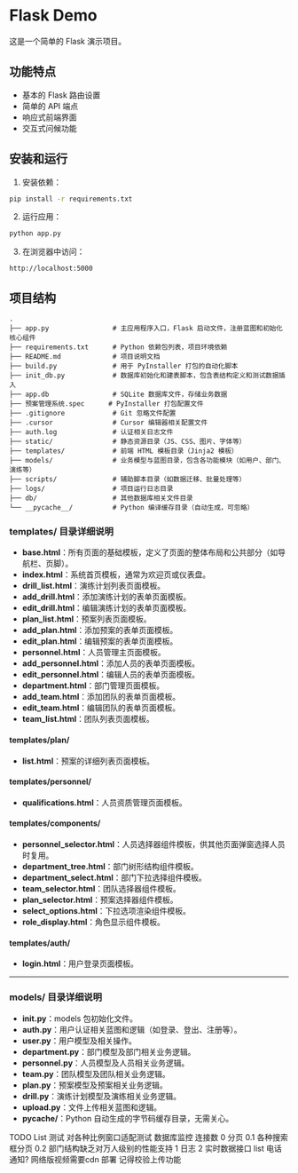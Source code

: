 # Flask Demo

这是一个简单的 Flask 演示项目。

## 功能特点

- 基本的 Flask 路由设置
- 简单的 API 端点
- 响应式前端界面
- 交互式问候功能

## 安装和运行

1. 安装依赖：
```bash
pip install -r requirements.txt
```

2. 运行应用：
```bash
python app.py
```

3. 在浏览器中访问：
```
http://localhost:5000
```

## 项目结构

```
.
├── app.py                # 主应用程序入口，Flask 启动文件，注册蓝图和初始化核心组件
├── requirements.txt      # Python 依赖包列表，项目环境依赖
├── README.md             # 项目说明文档
├── build.py              # 用于 PyInstaller 打包的自动化脚本
├── init_db.py            # 数据库初始化和建表脚本，包含表结构定义和测试数据插入
├── app.db                # SQLite 数据库文件，存储业务数据
├── 预案管理系统.spec      # PyInstaller 打包配置文件
├── .gitignore            # Git 忽略文件配置
├── .cursor               # Cursor 编辑器相关配置文件
├── auth.log              # 认证相关日志文件
├── static/               # 静态资源目录（JS、CSS、图片、字体等）
├── templates/            # 前端 HTML 模板目录（Jinja2 模板）
├── models/               # 业务模型与蓝图目录，包含各功能模块（如用户、部门、演练等）
├── scripts/              # 辅助脚本目录（如数据迁移、批量处理等）
├── logs/                 # 项目运行日志目录
├── db/                   # 其他数据库相关文件目录
└── __pycache__/          # Python 编译缓存目录（自动生成，可忽略）
```

### templates/ 目录详细说明
- **base.html**：所有页面的基础模板，定义了页面的整体布局和公共部分（如导航栏、页脚）。
- **index.html**：系统首页模板，通常为欢迎页或仪表盘。
- **drill_list.html**：演练计划列表页面模板。
- **add_drill.html**：添加演练计划的表单页面模板。
- **edit_drill.html**：编辑演练计划的表单页面模板。
- **plan_list.html**：预案列表页面模板。
- **add_plan.html**：添加预案的表单页面模板。
- **edit_plan.html**：编辑预案的表单页面模板。
- **personnel.html**：人员管理主页面模板。
- **add_personnel.html**：添加人员的表单页面模板。
- **edit_personnel.html**：编辑人员的表单页面模板。
- **department.html**：部门管理页面模板。
- **add_team.html**：添加团队的表单页面模板。
- **edit_team.html**：编辑团队的表单页面模板。
- **team_list.html**：团队列表页面模板。

#### templates/plan/
- **list.html**：预案的详细列表页面模板。

#### templates/personnel/
- **qualifications.html**：人员资质管理页面模板。

#### templates/components/
- **personnel_selector.html**：人员选择器组件模板，供其他页面弹窗选择人员时复用。
- **department_tree.html**：部门树形结构组件模板。
- **department_select.html**：部门下拉选择组件模板。
- **team_selector.html**：团队选择器组件模板。
- **plan_selector.html**：预案选择器组件模板。
- **select_options.html**：下拉选项渲染组件模板。
- **role_display.html**：角色显示组件模板。

#### templates/auth/
- **login.html**：用户登录页面模板。

---

### models/ 目录详细说明
- **__init__.py**：models 包初始化文件。
- **auth.py**：用户认证相关蓝图和逻辑（如登录、登出、注册等）。
- **user.py**：用户模型及相关操作。
- **department.py**：部门模型及部门相关业务逻辑。
- **personnel.py**：人员模型及人员相关业务逻辑。
- **team.py**：团队模型及团队相关业务逻辑。
- **plan.py**：预案模型及预案相关业务逻辑。
- **drill.py**：演练计划模型及演练相关业务逻辑。
- **upload.py**：文件上传相关蓝图和逻辑。
- **__pycache__/**：Python 自动生成的字节码缓存目录，无需关心。

TODO List
    测试
    对各种比例窗口适配测试
    数据库监控 连接数
    0 分页
    0.1 各种搜索框分页
    0.2 部门结构缺乏对万人级别的性能支持
    1 日志
    2 实时数据接口
list
    电话通知?
    网络版视频需要cdn
部署
    记得校验上传功能